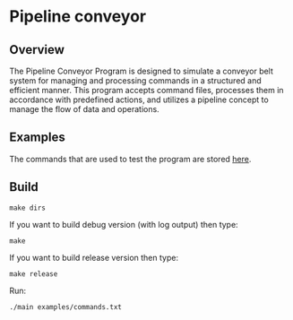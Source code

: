 # Pipeline conveyor

## Overview

The Pipeline Conveyor Program is designed to simulate a conveyor belt system for managing and processing commands in a structured and efficient manner. This program accepts command files, processes them in accordance with predefined actions, and utilizes a pipeline concept to manage the flow of data and operations.

## Examples

The commands that are used to test the program are stored [here](examples/commands.txt).


## Build

```
make dirs
```
If you want to build debug version (with log output) then type:

```
make
```
If you want to build release version then type:

```
make release
```
Run:

```
./main examples/commands.txt
```

